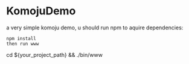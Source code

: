 # KomojuDemo
a very simple komoju demo, u should run npm to aquire dependencies:
```
npm install
then run www
```
cd ${your_project_path} && ./bin/www
